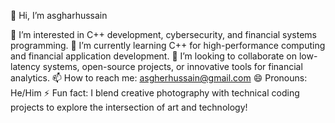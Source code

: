 👋 Hi, I’m asgharhussain

👀 I’m interested in C++ development, cybersecurity, and financial systems programming.
🌱 I’m currently learning C++ for high-performance computing and financial application development.
💞️ I’m looking to collaborate on low-latency systems, open-source projects, or innovative tools for financial analytics.
📫 How to reach me: asgherhussain@gmail.com
😄 Pronouns: He/Him
⚡ Fun fact: I blend creative photography with technical coding projects to explore the intersection of art and technology!
<!---
ahussain7861/ahussain7861 is a ✨ special ✨ repository because its `README.md` (this file) appears on your GitHub profile.
You can click the Preview link to take a look at your changes.
--->
